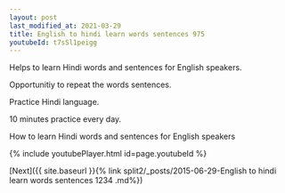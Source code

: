 ```yaml
---
layout: post
last_modified_at: 2021-03-29
title: English to hindi learn words sentences 975 
youtubeId: t7sSl1peigg
---
```

 
 
Helps to learn Hindi words and sentences for English speakers.

Opportunitiy to repeat the words sentences. 

Practice Hindi language. 
 
10 minutes practice every day. 
 
How to learn Hindi words and sentences for English speakers 
 
{% include youtubePlayer.html id=page.youtubeId %}
 
 
[Next]({{ site.baseurl }}{% link  split2/_posts/2015-06-29-English to hindi learn words sentences 1234 .md%})
 
